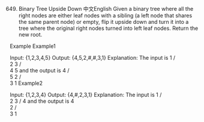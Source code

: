 649. Binary Tree Upside Down
中文English
Given a binary tree where all the right nodes are either leaf nodes with a sibling (a left node that shares the same parent node) or empty, flip it upside down and turn it into a tree where the original right nodes turned into left leaf nodes. Return the new root.

Example
Example1

Input: {1,2,3,4,5}
Output: {4,5,2,#,#,3,1}
Explanation:
The input is
    1
   / \
  2   3
 / \
4   5
and the output is
   4
  / \
 5   2
    / \
   3   1
Example2

Input: {1,2,3,4}
Output: {4,#,2,3,1}
Explanation:
The input is
    1
   / \
  2   3
 /
4
and the output is
   4
    \
     2
    / \
   3   1
